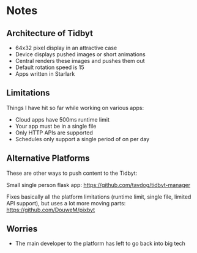 Notes
======

## Architecture of Tidbyt

- 64x32 pixel display in an attractive case
- Device displays pushed images or short animations
- Central renders these images and pushes them out
- Default rotation speed is 15
- Apps written in Starlark

## Limitations

Things I have hit so far while working on various apps:

- Cloud apps have 500ms runtime limit
- Your app must be in a single file
- Only HTTP APIs are supported
- Schedules only support a single period of on per day

## Alternative Platforms

These are other ways to push content to the Tidbyt:

Small single person flask app:
https://github.com/tavdog/tidbyt-manager

Fixes basically all the platform limitations (runtime limit, single
file, limited API support), but uses a lot more moving parts:
https://github.com/DouweM/pixbyt


## Worries

- The main developer to the platform has left to go back into big tech
